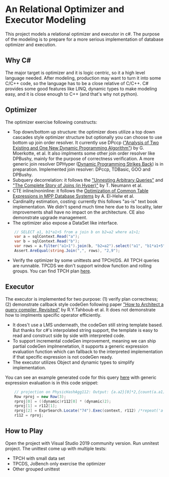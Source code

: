 # An Relational Optimizer and Executor Modeling
This project models a relational optimizer and executor in c#. The purpose of the modeling is to prepare for a more serious implementation of database optimizer and execution.

## Why C#
The major target is optimizer and it is logic centric, so it a high level language needed. After modeling, production may want to turn it into some C/C++ code, so the language has to be a close relative of C/C++.  C# provides some good features like LINQ, dynamic types to make modeling easy, and it is close enough to C++ (and that's why not python).

## Optimizer
The optimizer exercise following constructs:
- Top down/bottom up structure: the optimizer does utilize a top down cascades style optimizer structure but optionally you can choose to use bottom up join order resolver.  It currently use DPccp (["Analysis of Two Existing and One New Dynamic Programming Algorithm"](http://www.vldb.org/conf/2006/p930-moerkotte.pdf)) by G. Moerkotte, et al. It also implments some other join order resolver like DPBushy, mainly for the purpose of correctness verification. A more generic join resolver DPHyper ([Dynamic Programming Strikes Back](https://15721.courses.cs.cmu.edu/spring2017/papers/14-optimizer1/p539-moerkotte.pdf)) is in preparation. Implemented join resolver: DPccp, TDBasic, GOO and DPBushy.
- Subquery decorrelation: it follows the ["Unnesting Arbitrary Queries"](https://pdfs.semanticscholar.org/1596/d282b7b6e8723a9780a511c87481df070f7d.pdf) and ["The Complete Story of Joins (in Hyper)"](http://btw2017.informatik.uni-stuttgart.de/slidesandpapers/F1-10-37/paper_web.pdf) by T. Neumann et al. 
- CTE inline/noninline: it follows the [Optimization of Common Table Expressions in MPP Database Systems](http://www.vldb.org/pvldb/vol8/p1704-elhelw.pdf) by A. El-Helw et al.
- Cardinality estimation, costing: currently this follows "as-is" text book implementation. We didn't spend much time here due to its locality, later improvements shall have no impact on the architecture. CE also demonstrate upgrade management.
- The optimizer also expose a DataSet like interface.
```c#
	// SELECT a1, b1*a1+5 from a join b on b2=a2 where a1>1;
	var a = sqlContext.Read("a");
	var b = sqlContext.Read("b");
	var rows = a.filter("a1>1").join(b, "b2=a2").select("a1", "b1*a1+5").show();
	Assert.AreEqual(string.Join(",", rows), "2,9");
```
- Verify the optimizer by some unittests and TPCH/DS. All TPCH queries are runnable. TPCDS we don't support window function and rolling groups. You can find TPCH plan [here](https://github.com/zhouqingqing/adb/tree/master/test/regress/expect/tpch0001).

## Executor
The executor is implemented for two purpose: (1) verify plan correctness; (2) demonstrate callback style codeGen following paper ["How to Architect a query compiler, Revisited"](https://www.cs.purdue.edu/homes/rompf/papers/tahboub-sigmod18.pdf) by R.Y.Tahboub et al. It does not demonstrate how to implments specific operator efficiently.
- It does't use a LMS underneath, the codeGen still string template based. But thanks for c#'s interpolated string support, the template is easy to read and construct side by side with interpreted code.
- To support incremental codeGen improvement, meaning we can ship partial codeGen implmenetation, it supports a generic expression evaluation function which can fallback to the interpreted implementation if that specific expression is not codeGen ready.
- The executor utilizes Object and dynamic types to simplify implementation.

You can see an example generated code for this query [here](https://github.com/zhouqingqing/adb/tree/master/test/gen_example.cs) with generic expression evaluation is in this code snippet:

```c#
	// projection on PhysicHashAgg112: Output: {a.a2}[0]*2,{count(a.a1)}[1],repeat('a',{a.a2}[0]) 
	Row rproj = new Row(3);
	rproj[0] = ((dynamic)r112[0] * (dynamic)2);
	rproj[1] = r112[1];
	rproj[2] = ExprSearch.Locate("74").Exec(context, r112) /*repeat('a',{a.a2}[0])*/;
	r112 = rproj;
```

## How to Play
Open the project with Visual Studio 2019 community version. Run unnitest project. The unittest come up with multiple tests:
- TPCH with small data set
- TPCDS, JoBench only exercise the optimizer
- Other grouped unittest
